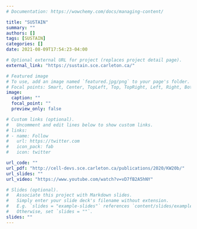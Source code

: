 ```yaml
---
# Documentation: https://wowchemy.com/docs/managing-content/

title: "SUSTAIN"
summary: ""
authors: []
tags: [SUSTAIN]
categories: []
date: 2021-08-09T17:54:23-04:00

# Optional external URL for project (replaces project detail page).
external_link: "https://sustain.sce.carleton.ca/"

# Featured image
# To use, add an image named `featured.jpg/png` to your page's folder.
# Focal points: Smart, Center, TopLeft, Top, TopRight, Left, Right, BottomLeft, Bottom, BottomRight.
image:
  caption: ""
  focal_point: ""
  preview_only: false

# Custom links (optional).
#   Uncomment and edit lines below to show custom links.
# links:
# - name: Follow
#   url: https://twitter.com
#   icon_pack: fab
#   icon: twitter

url_code: ""
url_pdf: "http://cell-devs.sce.carleton.ca/publications/2020/KW20b/"
url_slides: ""
url_video: "https://www.youtube.com/watch?v=vD7fB2A5hNY"

# Slides (optional).
#   Associate this project with Markdown slides.
#   Simply enter your slide deck's filename without extension.
#   E.g. `slides = "example-slides"` references `content/slides/example-slides.md`.
#   Otherwise, set `slides = ""`.
slides: ""
---
```

